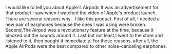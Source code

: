 I would like to tell you about Apple's Airpods
It was an advertisement for that product I saw when I watched the video of Apple's product launch.
There are several reasons why　I like this product.
First of all, I needed a new pair of earphones because the ones I was using were broken.
Second,The Airpod was a revolutionary feature at the time, because it blocked out the sounds around it.
Last but not least,I went to the store and listened to it, then bought it immediately.
For these reasons, after all, the Apple AirPods were the best compared to other noise-canceling earphones.
